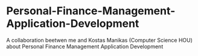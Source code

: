 # Personal-Finance-Management-Application-Development
A collaboration beetwen me and Kostas Manikas (Computer Science HOU) about Personal Finance Management Application Development
